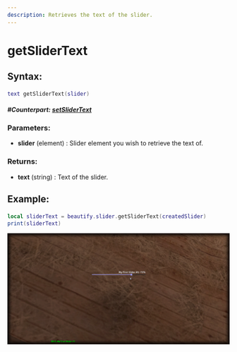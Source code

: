 ```yaml
---
description: Retrieves the text of the slider.
---
```


# getSliderText

## **Syntax:**

```lua
text getSliderText(slider)
```

#### _**\#Counterpart:**_ [_**setSliderText**_](setslidertext.md)

### **Parameters:**

* **slider** \(element\) : Slider element you wish to retrieve the text of.

### **Returns:**

* **text** \(string\) : Text of the slider.

## **Example:**

```lua
local sliderText = beautify.slider.getSliderText(createdSlider)
print(sliderText)
```

![](../../.gitbook/assets/getslidertext.png)

